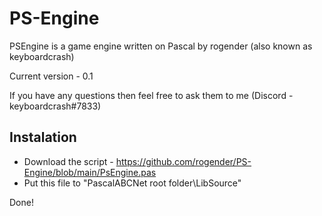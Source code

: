 # PS-Engine
PSEngine is a game engine written on Pascal by rogender (also known as keyboardcrash)

Current version - 0.1

If you have any questions then feel free to ask them to me (Discord - keyboardcrash#7833)

## Instalation
- Download the script - https://github.com/rogender/PS-Engine/blob/main/PsEngine.pas
- Put this file to "PascalABCNet root folder\LibSource"

Done!
